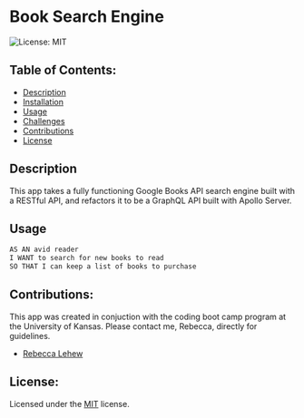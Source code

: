# Book Search Engine
![License: MIT](https://img.shields.io/badge/License-MIT-yellow.svg)

## Table of Contents:
- [Description](#description)
- [Installation](#installation)
- [Usage](#usage)
- [Challenges](#challenges)
- [Contributions](#contributions)
- [License](#license)

## Description
This app takes a fully functioning Google Books API search engine built with a RESTful API, and refactors it to be a GraphQL API built with Apollo Server.

## Usage
```md
AS AN avid reader
I WANT to search for new books to read
SO THAT I can keep a list of books to purchase
```

## Contributions:
This app was created in conjuction with the coding boot camp program at the University of Kansas. Please contact me, Rebecca, directly for guidelines.
- [Rebecca Lehew](https://github.com/rebeccalehew)

## License:
Licensed under the [MIT](https://opensource.org/licenses/MIT) license.